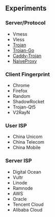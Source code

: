 ## Experiments

### Server/Protocol

- Vmess
- Vless
- [Trojan](https://github.com/trojan-gfw/trojan)
- [Trojan-Go](https://github.com/p4gefau1t/trojan-go)
- [Caddy-Trojan](https://github.com/imgk/caddy-trojan)
- [NaiveProxy](https://github.com/klzgrad/naiveproxy)

### Client Fingerprint

- Chrome
- Firefox
- Random
- ShadowRocket
- Trojan-Qt5
- V2RayN

### User ISP

- China Unicom
- China Telecom
- China Mobile

### Server ISP

- Digital Ocean
- Vultr
- Linode
- Ramnode
- AWS
- Oracle
- Tencent Cloud
- Alibaba Cloud
